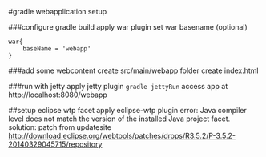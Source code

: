 #gradle webapplication setup

###configure gradle build
apply war plugin
set war basename (optional)
```
war{
	baseName = 'webapp'
}
```

###add some webcontent
create src/main/webapp folder
create index.html

###run with jetty
apply jetty plugin
`gradle jettyRun`
access app at http://localhost:8080/webapp

##setup eclipse wtp facet
apply eclipse-wtp plugin
error: Java compiler level does not match the version of the installed Java project facet.	
solution: patch from updatesite http://download.eclipse.org/webtools/patches/drops/R3.5.2/P-3.5.2-20140329045715/repository